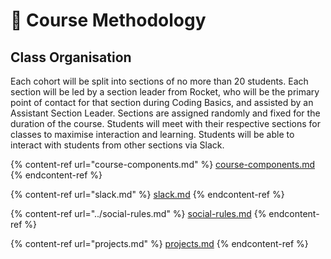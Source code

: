 # 🏫 Course Methodology

## Class Organisation

Each cohort will be split into sections of no more than 20 students. Each section will be led by a section leader from Rocket, who will be the primary point of contact for that section during Coding Basics, and assisted by an Assistant Section Leader. Sections are assigned randomly and fixed for the duration of the course. Students will meet with their respective sections for classes to maximise interaction and learning. Students will be able to interact with students from other sections via Slack.

{% content-ref url="course-components.md" %}
[course-components.md](course-components.md)
{% endcontent-ref %}

{% content-ref url="slack.md" %}
[slack.md](slack.md)
{% endcontent-ref %}

{% content-ref url="../social-rules.md" %}
[social-rules.md](../social-rules.md)
{% endcontent-ref %}

{% content-ref url="projects.md" %}
[projects.md](projects.md)
{% endcontent-ref %}

##
